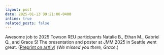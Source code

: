 ```yaml
---
layout: post
date: 2025-01-13 09:21:00-0400
inline: true
related_posts: false
---
```


Awesome job to 2025 Towson REU participants Natalie B., Ethan M., Gabriel Q., and Grace S! The presentation and poster at JMM 2025 in Seattle went great. ([Preprint on arXiv](https://arxiv.org/abs/2412.06829)) (_We missed you there, Grace._)